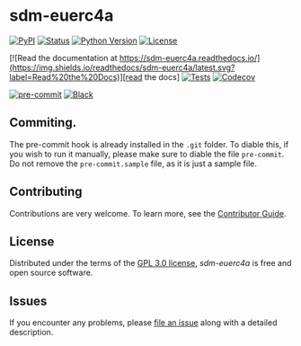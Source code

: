 # sdm-euerc4a

[![PyPI](https://img.shields.io/pypi/v/sdm-euerc4a.svg)][pypi status]
[![Status](https://img.shields.io/pypi/status/sdm-euerc4a.svg)][pypi status]
[![Python Version](https://img.shields.io/pypi/pyversions/sdm-euerc4a)][pypi status]
[![License](https://img.shields.io/pypi/l/sdm-euerc4a)][license]

[![Read the documentation at https://sdm-euerc4a.readthedocs.io/](https://img.shields.io/readthedocs/sdm-euerc4a/latest.svg?label=Read%20the%20Docs)][read the docs]
[![Tests](https://github.com/nilsnevertree/sdm-euerc4a/workflows/Tests/badge.svg)][tests]
[![Codecov](https://codecov.io/gh/nilsnevertree/sdm-euerc4a/branch/main/graph/badge.svg)][codecov]

[![pre-commit](https://img.shields.io/badge/pre--commit-enabled-brightgreen?logo=pre-commit&logoColor=white)][pre-commit]
[![Black](https://img.shields.io/badge/code%20style-black-000000.svg)][black]

[pypi status]: https://pypi.org/project/sdm-euerc4a/
[read the docs]: https://sdm-euerc4a.readthedocs.io/
[tests]: https://github.com/nilsnevertree/sdm-euerc4a/actions?workflow=Tests
[codecov]: https://app.codecov.io/gh/nilsnevertree/sdm-euerc4a
[pre-commit]: https://github.com/pre-commit/pre-commit
[black]: https://github.com/psf/black


## Commiting.
The pre-commit hook is already installed in the ``.git`` folder. To diable this, if you wish to run it manually, please make sure to diable the file ``pre-commit``. Do not remove the ``pre-commit.sample`` file, as it is just a sample file.
<!--
## Features

- TODO

## Requirements

- TODO

## Installation

You can install _sdm-euerc4a_ via [pip] from [PyPI]:

```console
$ pip install sdm-euerc4a
```

## Usage

Please see the [Command-line Reference] for details. -->

## Contributing

Contributions are very welcome.
To learn more, see the [Contributor Guide].

## License

Distributed under the terms of the [GPL 3.0 license][license],
_sdm-euerc4a_ is free and open source software.

## Issues

If you encounter any problems,
please [file an issue] along with a detailed description.

<!-- ## Credits

This project was generated from [@cjolowicz]'s [Hypermodern Python Cookiecutter] template. -->


<!-- LINKS -->

[@cjolowicz]: https://github.com/cjolowicz
[pypi]: https://pypi.org/
[hypermodern python cookiecutter]: https://github.com/cjolowicz/cookiecutter-hypermodern-python
[file an issue]: https://github.com/nilsnevertree/sdm-euerc4a/issues
[pip]: https://pip.pypa.io/

<!-- github-only -->

[license]: https://github.com/nilsnevertree/sdm-euerc4a/blob/main/LICENSE
[contributor guide]: https://github.com/nilsnevertree/sdm-euerc4a/blob/main/CONTRIBUTING.md
[command-line reference]: https://sdm-euerc4a.readthedocs.io/en/latest/usage.html
